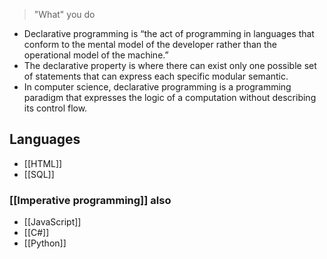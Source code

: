 
>"What" you do

- Declarative programming is “the act of programming in languages that conform to the mental model of the developer rather than the operational model of the machine.”
- The declarative property is where there can exist only one possible set of statements that can express each specific modular semantic.
- In computer science, declarative programming is a programming paradigm that expresses the logic of a computation without describing its control flow.
## Languages
- [[HTML]]
- [[SQL]]
### [[Imperative programming]] also
- [[JavaScript]]
- [[C#]]
- [[Python]]

